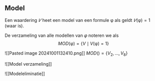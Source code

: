 ## Model
Een waardering $𝑉$ heet een model van een formule $\upvarphi$ als geldt $𝑉(\upvarphi) = 1$ (waar is).

De verzameling van alle modellen van 𝜑 noteren we als
$$M O D(\upvarphi)=\{V\mid V(\upvarphi)=1\}$$

![[Pasted image 20241001132410.png]]
$MOD() =\{V_2, \dots , V_8\}$


![[Model verzameling]]

![[Modeleliminatie]]
